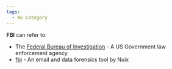 ```yaml
---
tags:
  - No Category
---
```

**FBI** can refer to:

- The [Federal Bureau of
  Investigation](federal_bureau_of_investigation.md) - A US
  Government law enforcement agency
- [fbi](fbi_(tool).md) - An email and data forensics tool by
  Nuix